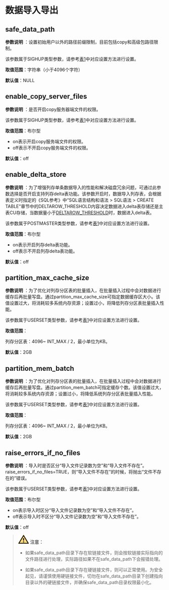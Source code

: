 # 数据导入导出

## safe_data_path
**参数说明** ：设置初始用户以外的路径前缀限制，目前包括copy和高级包路径限制。

该参数属于SIGHUP类型参数，请参考[表1](../DatabaseAdministrationGuide/重设参数.md#zh-cn_topic_0237121562_zh-cn_topic_0059777490_t91a6f212010f4503b24d7943aed6d846)中对应设置方法进行设置。

**取值范围**：字符串（小于4096个字符）

**默认值**：NULL

## enable_copy_server_files
**参数说明** ：是否开启copy服务器端文件的权限。

该参数属于SIGHUP类型参数，请参考[表1](../DatabaseAdministrationGuide/重设参数.md#zh-cn_topic_0237121562_zh-cn_topic_0059777490_t91a6f212010f4503b24d7943aed6d846)中对应设置方法进行设置。

**取值范围**：布尔型

-   on表示开启copy服务端文件的权限。
-   off表示不开启copy服务端文件的权限。

**默认值**：off

## enable_delta_store
**参数说明** ：为了增强列存单条数据导入的性能和解决磁盘冗余问题，可通过此参数选择是否开启支持列存delta表功能。该参数开启时，数据导入列存表，会根据表定义时指定的《SQL参考》中“SQL语言结构和语法 > SQL语法 > CREATE TABLE”章节中的DELTAROW_THRESHOLD内容决定数据进入delta表存储还是主表CU存储，当数据量小于[DELTAROW_THRESHOLD](SQLReference/CREATE-TABLE.md#参数说明a-namezh-cn_topic_0283137629_zh-cn_topic_0237122117_zh-cn_topic_0059778169_s99cf2ac11c79436c93385e4efd7c4428a)时，数据进入delta表。

该参数属于POSTMASTER类型参数，请参考[表1](../DatabaseAdministrationGuide/重设参数.md#zh-cn_topic_0237121562_zh-cn_topic_0059777490_t91a6f212010f4503b24d7943aed6d846)中对应设置方法进行设置。

**取值范围**：布尔型

-   on表示开启列存delta表功能。
-   off表示不开启列存delta表功能。

**默认值**：off

## partition_max_cache_size
**参数说明** ：为了优化对列存分区表的批量插入，在批量插入过程中会对数据进行缓存后再批量写盘。通过partition_max_cache_size可指定数据缓存区大小。该值设置过大，将消耗较多系统内存资源；设置过小，将降低列存分区表批量插入性能。

该参数属于USERSET类型参数，请参考[表1](../DatabaseAdministrationGuide/重设参数.md#zh-cn_topic_0237121562_zh-cn_topic_0059777490_t91a6f212010f4503b24d7943aed6d846)中对应设置方法进行设置。

**取值范围**：

列存分区表：4096~ INT_MAX / 2，最小单位为KB。

**默认值**：2GB

## partition_mem_batch
**参数说明** ：为了优化对列存分区表的批量插入，在批量插入过程中会对数据进行缓存后再批量写盘。通过partition_mem_batch可指定缓存个数。该值设置过大，将消耗较多系统内存资源；设置过小，将降低系统列存分区表批量插入性能。

该参数属于USERSET类型参数，请参考[表1](../DatabaseAdministrationGuide/重设参数.md#zh-cn_topic_0237121562_zh-cn_topic_0059777490_t91a6f212010f4503b24d7943aed6d846)中对应设置方法进行设置。

**取值范围**：

列存分区表：4096~ INT_MAX / 2，最小单位为KB。

**默认值**：2GB

## raise_errors_if_no_files
**参数说明** ：导入时是否区分“导入文件记录数为空”和“导入文件不存在”。raise_errors_if_no_files=TRUE，则“导入文件不存在”的时候，将抛出“文件不存在的”错误。

该参数属于USERSET类型参数，请参考[表1](../DatabaseAdministrationGuide/重设参数.md#zh-cn_topic_0237121562_zh-cn_topic_0059777490_t91a6f212010f4503b24d7943aed6d846)中对应设置方法进行设置。

**取值范围**：布尔型

-   on表示导入时区分“导入文件记录数为空”和“导入文件不存在”。
-   off表示导入时不区分“导入文件记录数为空”和“导入文件不存在”。

**默认值**：off

>![](public_sys-resources/icon-caution.png) **注意：** 
>
>-  如果safe_data_path目录下存在软链接文件，则会按软链接实际指向的文件路径进行处理，实际路径如果不在safe_data_path下会报错处理。
>
>-  如果safe_data_path目录下存在硬链接文件，则可以正常使用。为安全起见，请谨慎使用硬链接文件，切勿在safe_data_path目录下创建指向目录以外的硬链接文件，并确保safe_data_path目录权限最小化。

